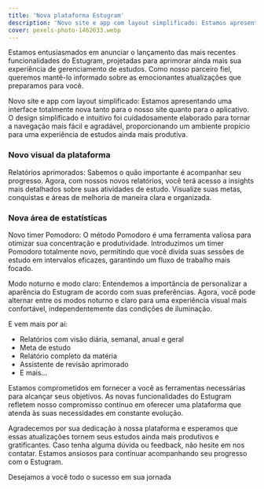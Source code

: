 ```yaml
---
title: 'Nova plataforma Estugram'
description: 'Novo site e app com layout simplificado: Estamos apresentando uma interface totalmente nova tanto para o nosso site quanto para o aplicativo.'
cover: pexels-photo-1462633.webp
---
```

Estamos entusiasmados em anunciar o lançamento das mais recentes funcionalidades do Estugram, projetadas para aprimorar ainda mais sua experiência de gerenciamento de estudos. Como nosso parceiro fiel, queremos mantê-lo informado sobre as emocionantes atualizações que preparamos para você.

Novo site e app com layout simplificado: Estamos apresentando uma interface totalmente nova tanto para o nosso site quanto para o aplicativo. O design simplificado e intuitivo foi cuidadosamente elaborado para tornar a navegação mais fácil e agradável, proporcionando um ambiente propício para uma experiência de estudos ainda mais produtiva.

### Novo visual da plataforma

Relatórios aprimorados: Sabemos o quão importante é acompanhar seu progresso. Agora, com nossos novos relatórios, você terá acesso a insights mais detalhados sobre suas atividades de estudo. Visualize suas metas, conquistas e áreas de melhoria de maneira clara e organizada.

### Nova área de estatísticas

Novo timer Pomodoro: O método Pomodoro é uma ferramenta valiosa para otimizar sua concentração e produtividade. Introduzimos um timer Pomodoro totalmente novo, permitindo que você divida suas sessões de estudo em intervalos eficazes, garantindo um fluxo de trabalho mais focado.

Modo noturno e modo claro: Entendemos a importância de personalizar a aparência do Estugram de acordo com suas preferências. Agora, você pode alternar entre os modos noturno e claro para uma experiência visual mais confortável, independentemente das condições de iluminação.

E vem mais por aí:

- Relatórios com visão diária, semanal, anual e geral
- Meta de estudo
- Relatório completo da matéria
- Assistente de revisão aprimorado
- E mais…

Estamos comprometidos em fornecer a você as ferramentas necessárias para alcançar seus objetivos. As novas funcionalidades do Estugram refletem nosso compromisso contínuo em oferecer uma plataforma que atenda às suas necessidades em constante evolução.

Agradecemos por sua dedicação à nossa plataforma e esperamos que essas atualizações tornem seus estudos ainda mais produtivos e gratificantes. Caso tenha alguma dúvida ou feedback, não hesite em nos contatar. Estamos ansiosos para continuar acompanhando seu progresso com o Estugram.

Desejamos a você todo o sucesso em sua jornada